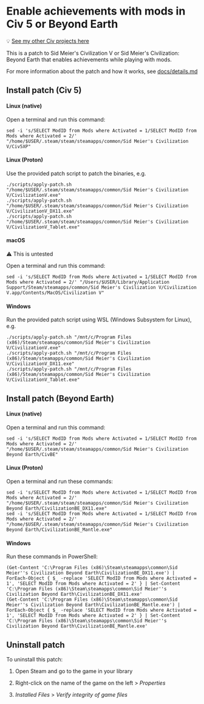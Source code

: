 # Enable achievements with mods in Civ 5 or Beyond Earth

💡 [See my other Civ projects here](https://github.com/search?q=user%3Abmaupin+topic%3Acivilization&type=Repositories)

This is a patch to Sid Meier's Civilization V or Sid Meier's Civilization: Beyond Earth that enables achievements while playing with mods.

For more information about the patch and how it works, see [docs/details.md](docs/details.md)

## Install patch (Civ 5)

#### Linux (native)

Open a terminal and run this command:

```
sed -i 's/SELECT ModID from Mods where Activated = 1/SELECT ModID from Mods where Activated = 2/' "/home/$USER/.steam/steam/steamapps/common/Sid Meier's Civilization V/Civ5XP"
```

#### Linux (Proton)

Use the provided patch script to patch the binaries, e.g.

```
./scripts/apply-patch.sh "/home/$USER/.steam/steam/steamapps/common/Sid Meier's Civilization V/CivilizationV.exe"
./scripts/apply-patch.sh "/home/$USER/.steam/steam/steamapps/common/Sid Meier's Civilization V/CivilizationV_DX11.exe"
./scripts/apply-patch.sh "/home/$USER/.steam/steam/steamapps/common/Sid Meier's Civilization V/CivilizationV_Tablet.exe"
```

#### macOS

⚠️ This is untested

Open a terminal and run this command:

```
sed -i 's/SELECT ModID from Mods where Activated = 1/SELECT ModID from Mods where Activated = 2/' "/Users/$USER/Library/Application Support/Steam/steamapps/common/Sid Meier's Civilization V/Civilization V.app/Contents/MacOS/Civilization V"
```

#### Windows

Run the provided patch script using WSL (Windows Subsystem for Linux), e.g.

```
./scripts/apply-patch.sh "/mnt/c/Program Files (x86)/Steam/steamapps/common/Sid Meier's Civilization V/CivilizationV.exe"
./scripts/apply-patch.sh "/mnt/c/Program Files (x86)/Steam/steamapps/common/Sid Meier's Civilization V/CivilizationV_DX11.exe"
./scripts/apply-patch.sh "/mnt/c/Program Files (x86)/Steam/steamapps/common/Sid Meier's Civilization V/CivilizationV_Tablet.exe"
```

## Install patch (Beyond Earth)

#### Linux (native)

Open a terminal and run this command:

```
sed -i 's/SELECT ModID from Mods where Activated = 1/SELECT ModID from Mods where Activated = 2/' "/home/$USER/.steam/steam/steamapps/common/Sid Meier's Civilization Beyond Earth/CivBE"
```

#### Linux (Proton)

Open a terminal and run these commands:

```
sed -i 's/SELECT ModID from Mods where Activated = 1/SELECT ModID from Mods where Activated = 2/' "/home/$USER/.steam/steam/steamapps/common/Sid Meier's Civilization Beyond Earth/CivilizationBE_DX11.exe"
sed -i 's/SELECT ModID from Mods where Activated = 1/SELECT ModID from Mods where Activated = 2/' "/home/$USER/.steam/steam/steamapps/common/Sid Meier's Civilization Beyond Earth/CivilizationBE_Mantle.exe"
```

#### Windows

Run these commands in PowerShell:

```
(Get-Content 'C:\Program Files (x86)\Steam\steamapps\common\Sid Meier''s Civilization Beyond Earth\CivilizationBE_DX11.exe') | ForEach-Object { $_ -replace 'SELECT ModID from Mods where Activated = 1', 'SELECT ModID from Mods where Activated = 2' } | Set-Content 'C:\Program Files (x86)\Steam\steamapps\common\Sid Meier''s Civilization Beyond Earth\CivilizationBE_DX11.exe'
(Get-Content 'C:\Program Files (x86)\Steam\steamapps\common\Sid Meier''s Civilization Beyond Earth\CivilizationBE_Mantle.exe') | ForEach-Object { $_ -replace 'SELECT ModID from Mods where Activated = 1', 'SELECT ModID from Mods where Activated = 2' } | Set-Content 'C:\Program Files (x86)\Steam\steamapps\common\Sid Meier''s Civilization Beyond Earth\CivilizationBE_Mantle.exe'
```

## Uninstall patch

To uninstall this patch:

1. Open Steam and go to the game in your library

1. Right-click on the name of the game on the left > _Properties_

1. _Installed Files_ > _Verify integrity of game files_
